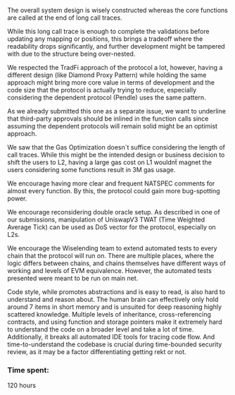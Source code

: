 The overall system design is wisely constructed whereas the core functions are called at the end of long call traces.

While this long call trace is enough to complete the validations before updating any mapping or positions, this brings a tradeoff where the readability drops significantly, and further development might be tampered with due to the structure being over-nested.

We respected the TradFi approach of the protocol a lot, however, having a different design (like Diamond Proxy Pattern) while holding the same approach might bring more core value in terms of development and the code size that the protocol is actually trying to reduce, especially considering the dependent protocol (Pendle) uses the same pattern.

As we already submitted this one as a separate issue, we want to underline that third-party approvals should be inlined in the function calls since assuming the dependent protocols will remain solid might be an optimist approach.


We saw that the Gas Optimization doesn´t suffice considering the length of call traces. While this might be the intended design or business decision to shift the users to L2, having a large gas cost on L1 wouldnẗ magnet the users considering some functions result in 3M  gas usage.

We encourage having more clear and frequent NATSPEC comments for almost every function. By this, the protocol could gain more bug-spotting power. 

We encourage reconsidering double oracle setup. As described in one of our submissions, manipulation of UniswapV3 TWAT (Time Weighted Average Tick) can be used as DoS vector for the protocol, especially on L2s.

We encourage the Wiselending team to extend automated tests to every chain that the protocol will run on. There are multiple places, where the logic differs between chains, and chains themselves have different ways of working and levels of EVM equivalence. However, the automated tests presented were meant to be run on main net.

Code style, while promotes abstractions and is easy to read, is also hard to understand and reason about. The human brain can effectively only hold around 7 items in short memory and is unsuited for deep reasoning highly scattered knowledge. Multiple levels of inheritance, cross-referencing contracts, and using function and storage pointers make it extremely hard to understand the code on a broader level and take a lot of time. Additionally, it breaks all automated IDE tools for tracing code flow. And time-to-understand the codebase is crucial during time-bounded security review, as it may be a factor differentiating getting rekt or not. 


### Time spent:
120 hours